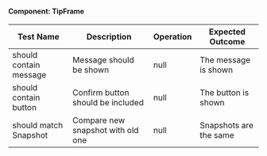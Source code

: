 #### Component: TipFrame

|Test Name|Description|Operation|Expected Outcome|
|---------|-----------|---------|----------------|
|should contain message|Message should be shown|null|The message is shown|
|should contain button|Confirm button should be included|null|The button is shown|
|should match Snapshot|Compare new snapshot with old one|null | Snapshots are the same|